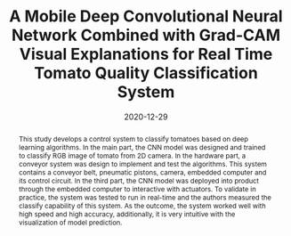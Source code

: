 ---
title: "A Mobile Deep Convolutional Neural Network Combined with Grad-CAM Visual Explanations for Real Time Tomato Quality Classification System"
date: 2020-12-29
publishDate: 2020-12-29
authors: ["**Loc-Phat Truong**", "Bach-Duong Pham", "Quang-Huy Vu"]
publication_types: ["1"] #1: conf, 2: journal
abstract: "This study develops a control system to classify tomatoes based on deep learning algorithms. In the main part, the CNN model was designed and trained to classify RGB image of tomato from 2D camera. In the hardware part, a conveyor system was design to implement and test the algorithms. This system contains a conveyor belt, pneumatic pistons, camera, embedded computer and its control circuit. In the third part, the CNN model was deployed into product through the embedded computer to interactive with actuators. To validate in practice, the system was tested to run in real-time and the authors measured the classify capability of this system. As the outcome, the system worked well with high speed and high accuracy, additionally, it is very intuitive with the visualization of model prediction."
featured: true
publication: "2020 5th International Conference on Green Technology and Sustainable Development (GTSD), pp. 321–325."
links:
  - icon_pack: fas
    icon: scroll
    name: Link
    url: 'https://doi.org/10.1109/GTSD50082.2020.9303079'
---